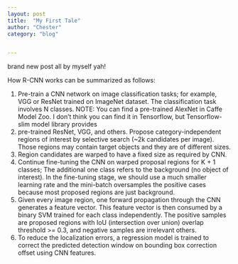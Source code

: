 ```yaml
---
layout: post
title:  "My First Tale"
author: "Chester"
category: "blog"


---
```



brand new post all by myself yah!


How R-CNN works can be summarized as follows:

1. Pre-train a CNN network on image classification tasks; for example, VGG or ResNet trained on ImageNet dataset. The classification task involves N classes. 
NOTE: You can find a pre-trained AlexNet in Caffe Model Zoo. I don’t think you can find it in Tensorflow, but Tensorflow-slim model library provides
2. pre-trained ResNet, VGG, and others.
Propose category-independent regions of interest by selective search (~2k candidates per image). Those regions may contain target objects and they are of different sizes.
3. Region candidates are warped to have a fixed size as required by CNN.
4. Continue fine-tuning the CNN on warped proposal regions for K + 1 classes; The additional one class refers to the background (no object of interest). In the fine-tuning stage, we should use a much smaller learning rate and the mini-batch oversamples the positive cases because most proposed regions are just background.
5. Given every image region, one forward propagation through the CNN generates a feature vector. This feature vector is then consumed by a binary SVM trained for each class independently. 
The positive samples are proposed regions with IoU (intersection over union) overlap threshold >= 0.3, and negative samples are irrelevant others.
6. To reduce the localization errors, a regression model is trained to correct the predicted detection window on bounding box correction offset using CNN features.